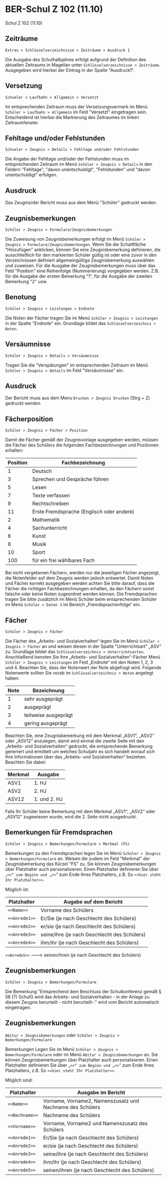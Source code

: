 ﻿# BER-Schul Z 102 (11.10)

Schul Z 102 (11.10)

## Zeiträume

`Extras > Schlüsselverzeichnisse > Zeiträume > Ausdruck 1`

Die Ausgabe des Schulhalbjahres erfolgt aufgrund der Definition des aktuellen Zeitraums in Magellan unter `Schlüsselverzeichnisse > Zeiträume`. Ausgegeben wird hierbei der Eintrag in der Spalte "Ausdruck1".

## Versetzung

`Schueler > Laufbahn > Allgemein > Versetzt`

Im entsprechenden Zeitraum muss der Versetzungsvermerk im Menü `Schüler > Laufbahn > Allgemein` im Feld "Versetzt" eingetragen sein. Entscheidend ist hierbei die Markierung des Zeitraumes im linken Zeitraumfenster.

## Fehltage und/oder Fehlstunden

`Schueler > Zeugnis > Details > Fehltage und/oder Fehlstunden`

Die Angabe der Fehltage und/oder der Fehlstunden muss im entsprechenden Zeitraum im Menü `Schüler > Zeugnis > Details` in den Feldern "Fehltage", "davon unentschuldigt", "Fehlstunden" und "davon unentschuldigt" erfolgen.

## Ausdruck

Das Zeugnis/der Bericht muss aus dem Menü "Schüler" gedruckt werden.

## Zeugnisbemerkungen

`Schüler > Zeugnis > Formulare/Zeugnisbemerkungen`

Die Zuweisung von Zeugnisbemerkungen erfolgt im Menü `Schüler > Zeugnis > Formulare/Zeugnisbemerkungen`. Wenn Sie die Schaltfläche "Hinzufügen" anklicken, können Sie eine Zeugnisbemerkung definieren, die ausschließlich für den markierten Schüler gültig ist oder eine zuvor in den Verzeichnissen definiert allgemeingültige Zeugnisbemerkung auswählen und zuweisen.
Für die Ausgabe der Zeugnisbemerkungen muss über das Feld "Position" eine Reihenfolge (Nummerierung) vorgegeben werden. Z.B. für die Ausgabe der ersten Bemerkung "1", für die Ausgabe der zweiten Bemerkung "2" usw.

## Benotung

`Schüler > Zeugnis > Leistungen > Endnote`

Die Noten der Fächer tragen Sie im Menü `Schüler > Zeugnis > Leistungen` in der Spalte "Endnote" ein. Grundlage bildet das `Schlüsselverzeichnis > Noten`.

## Versäumnisse

`Schüler > Zeugnis > Details > Versäumnisse`

Tragen Sie die "Verspätungen" im entsprechenden Zeitraum im Menü `Schüler > Zeugnis > Details` im Feld "Versäumnisse" ein.

## Ausdruck

Der Bericht muss aus dem Menu `Drucken > Zeugnis Drucken` (Strg + Z) gedruckt werden.

## Fächerposition

`Schüler > Zeugnis > Fächer > Position`

Damit die Fächer gemäß der Zeugnisvorlage ausgegeben werden, müssen die Fächer des Schülers die folgenden Fachbezeichnungen und Positionen erhalten: 

Position | Fachbezeichnung
--|--
1 | Deutsch 
3 | Sprechen und Gespräche führen 
5 | Lesen
7 | Texte verfassen
9 | Rechtschreiben
11 | Erste Fremdsprache (Englisch oder andere)
2 | Mathematik
4 | Sachunterricht
6 | Kunst
8 | Musik
10 | Sport 
100 | für ein frei wählbares Fach

Bei nicht vergebenen Fächern, werden nur die jeweiligen Fächer angezeigt, die Notenfelder auf dem Zeugnis werden jedoch entwertet. Damit Noten und Fächer korrekt ausgegeben werden achten Sie bitte darauf, dass die Fächer die richtigen Fachbezeichnungen erhalten, da den Fächern sonst falsche oder keine Noten zugeordnet werden können. Die Fremdsprachen tragen Sie bitte zusätzlich im Menü Schüler beim entsprechenden Schüler im Menü `Schüler > Daten 3` im Bereich „Fremdsprachenfolge“ ein.

## Fächer 

`Schüler > Zeugnis > Fächer`

Die Fächer des „Arbeits- und Sozialverhalten“ legen Sie im Menü `Schüler > Zeugnis > Fächer` an und weisen diesen in der Spalte "Unterrichtsart" „ASV“ zu. Grundlage bildet das `Schlüsselverzeichnis > Unterrichtsarten`. Anschließend benoten Sie Ihre „Arbeits- und Sozialverhalten“-Fächer Menü `Schüler > Zeugnis > Leistungen` im Feld „Endnote“ mit den Noten 1, 2, 3 und 4. Beachten Sie, dass der Notenwert der Note abgefragt wird. Folgende Notenwerte sollten Sie vorab im `Schlüsselverzeichnis > Noten` angelegt haben:

Note | Bezeichnung
--|--
1 | sehr ausgeprägt
2 | ausgeprägt
3 | teilweise ausgeprägt
4 | gering ausgeprägt

Beachten Sie, eine Zeugnisbemerkung mit dem Merkmal „ASV1“, „ASV2“ oder „ASV12“ anzulegen, damit wird einmal die zweite Seite mit den „Arbeits- und Sozialverhalten“ gedruckt, die entsprechende Bemerkung generiert und ermittelt um welches Schuljahr es sich handelt worauf sich Ihre Informationen über das „Arbeits- und Sozialverhalten“ beziehen. Beachten Sie dabei: 

Merkmal | Ausgabe
--|--
ASV1 | 1. HJ
ASV2 | 2. HJ
ASV12 | 1. und 2. HJ

Falls Ihr Schüler keine Bemerkung mit dem Merkmal „ASV1“, „ASV2“ oder „ASV12“ zugewiesen wurde, wird die 2. Seite nicht ausgedruckt.

## Bemerkungen für Fremdsprachen

`Schüler > Zeugnis > Bemerkungen/Formulare > Merkmal (FS)`

Bemerkungen zu den Fremdsprachen legen Sie im Menü `Schüler > Zeugnis > Bemerkungen/Formulare` an. Weisen die zudem im Feld "Merkmal" der Zeugnisbemerkung das Kürzel "FS" zu. Sie können Zeugnisbemerkungen über Platzhalter auch personalisieren. Einen Platzhalter definieren Sie über „`<<“ zum Beginn und „>>`“ zum Ende Ihres Platzhalters, z.B. So `<<hier steht Ihr Platzhalter>>`. 

Möglich ist:

Platzhalter | Augabe auf dem Bericht
--|--
`<<Name>>` | Vorname des Schülers
`<<Anrede1>>` | Er/Sie (je nach Geschlecht des Schülers)
`<<Anrede2>>` | er/sie (je nach Geschlecht des Schülers)
`<<Anrede3>>` | seine/ihre (je nach Geschlecht des Schülers)
`<<Anrede4>>` | ihm/ihr (je nach Geschlecht des Schülers)
`<<Anrede5>>` --->  seinen/ihren (je nach Geschlecht des Schülers)

## Zeugnisbemerkungen

`Schüler > Zeugnis > Bemerkungen/Formulare`

Die Bemerkung "Entsprechend dem Beschluss der Schulkonferenz gemäß § 58 (7) SchulG wird das Arbeits- und Sozialverhalten - in der Anlage zu diesem Zeugnis berurteilt - nicht berurteilt-." wird vom Bericht automatisch eingetragen.

## Zeugnisbemerkungen
 
`Abitur > Zeugnisbemerkungen` oder `Schüler > Zeugnis > Bemerkungen/Formulare`

Bemerkungen Legen Sie im Menü `Schüler > Zeugnis > Bemerkungen/Formulare` oder im Menü `Abitur > Zeugnisbemerkungen` an. Sie können Zeugnisbemerkungen über Platzhalter auch personalisieren. 
Einen Platzhalter definieren Sie über „`<<“ zum Beginn und „>>`“ zum Ende Ihres Platzhalters, z.B. So `<<hier steht Ihr Platzhalter>>`. 

Möglich sind:

Platzhalter | Ausgabe im Bericht
--|--
`<<Name>>` | Vorname, Vorname2, Namenszusatz und Nachname des Schülers
`<<Nachname>>` | Nachname des Schülers
`<<Vorname>>` | Vorname, Vorname2 und Namenszusatz des Schülers
`<<Anrede1>>` | Er/Sie (je nach Geschlecht des Schülers)
`<<Anrede2>>` | er/sie (je nach Geschlecht des Schülers)
`<<Anrede3>>` | seine/ihre (je nach Geschlecht des Schülers)
`<<Anrede4>>` | ihm/ihr (je nach Geschlecht des Schülers)
`<<Anrede5>>` | seinen/ihren (je nach Geschlecht des Schülers)
